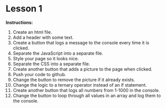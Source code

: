 # Lesson 1

**Instructions:**

1. Create an html file.
2. Add a header with some text.
3. Create a button that logs a message to the console every time it is clicked.
4. Separate the JavaScript into a separate file.
5. Style your page so it looks nice.
6. Separate the CSS into a separate file.
7. Create another button that adds a picture to the page when clicked.
8. Push your code to github.
9. Change the button to remove the picture if it already exists.
10. Change the logic to a ternary operator instead of an if statement.
11. Create another button that logs all numbers from 1-1000 in the console.
12. Change the button to loop through all values in an array and log them to the console.
